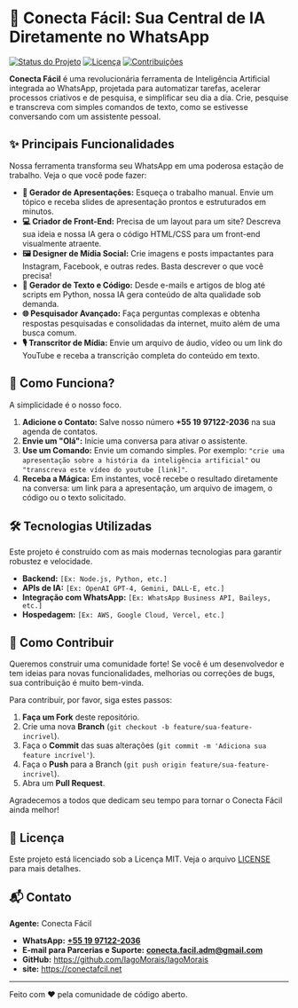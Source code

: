 # 🤖 Conecta Fácil: Sua Central de IA Diretamente no WhatsApp

[![Status do Projeto](https://img.shields.io/badge/status-ativo-success)](https://github.com/[SEU_USUARIO_GITHUB]/[SEU_REPOSITORIO])
[![Licença](https://img.shields.io/badge/licen%C3%A7a-MIT-blue)](LICENSE)
[![Contribuições](https://img.shields.io/badge/contribui%C3%A7%C3%B5es-bem--vindas-brightgreen)](https://github.com/[SEU_USUARIO_GITHUB]/[SEU_REPOSITORIO]/pulls)

**Conecta Fácil** é uma revolucionária ferramenta de Inteligência Artificial integrada ao WhatsApp, projetada para automatizar tarefas, acelerar processos criativos e de pesquisa, e simplificar seu dia a dia. Crie, pesquise e transcreva com simples comandos de texto, como se estivesse conversando com um assistente pessoal.



## ✨ Principais Funcionalidades

Nossa ferramenta transforma seu WhatsApp em uma poderosa estação de trabalho. Veja o que você pode fazer:

* **🎨 Gerador de Apresentações:** Esqueça o trabalho manual. Envie um tópico e receba slides de apresentação prontos e estruturados em minutos.
* **💻 Criador de Front-End:** Precisa de um layout para um site? Descreva sua ideia e nossa IA gera o código HTML/CSS para um front-end visualmente atraente.
* **🖼️ Designer de Mídia Social:** Crie imagens e posts impactantes para Instagram, Facebook, e outras redes. Basta descrever o que você precisa!
* **📝 Gerador de Texto e Código:** Desde e-mails e artigos de blog até scripts em Python, nossa IA gera conteúdo de alta qualidade sob demanda.
* **🌐 Pesquisador Avançado:** Faça perguntas complexas e obtenha respostas pesquisadas e consolidadas da internet, muito além de uma busca comum.
* **🎙️ Transcritor de Mídia:** Envie um arquivo de áudio, vídeo ou um link do YouTube e receba a transcrição completa do conteúdo em texto.

## 🚀 Como Funciona?

A simplicidade é o nosso foco.

1.  **Adicione o Contato:** Salve nosso número **+55 19 97122-2036** na sua agenda de contatos.
2.  **Envie um "Olá":** Inicie uma conversa para ativar o assistente.
3.  **Use um Comando:** Envie um comando simples. Por exemplo: `"crie uma apresentação sobre a história da inteligência artificial"` ou `"transcreva este vídeo do youtube [link]"`.
4.  **Receba a Mágica:** Em instantes, você recebe o resultado diretamente na conversa: um link para a apresentação, um arquivo de imagem, o código ou o texto solicitado.

## 🛠️ Tecnologias Utilizadas

Este projeto é construído com as mais modernas tecnologias para garantir robustez e velocidade.

* **Backend:** `[Ex: Node.js, Python, etc.]`
* **APIs de IA:** `[Ex: OpenAI GPT-4, Gemini, DALL-E, etc.]`
* **Integração com WhatsApp:** `[Ex: WhatsApp Business API, Baileys, etc.]`
* **Hospedagem:** `[Ex: AWS, Google Cloud, Vercel, etc.]`

## 🤝 Como Contribuir

Queremos construir uma comunidade forte! Se você é um desenvolvedor e tem ideias para novas funcionalidades, melhorias ou correções de bugs, sua contribuição é muito bem-vinda.

Para contribuir, por favor, siga estes passos:

1.  **Faça um Fork** deste repositório.
2.  Crie uma nova **Branch** (`git checkout -b feature/sua-feature-incrivel`).
3.  Faça o **Commit** das suas alterações (`git commit -m 'Adiciona sua feature incrível'`).
4.  Faça o **Push** para a Branch (`git push origin feature/sua-feature-incrivel`).
5.  Abra um **Pull Request**.

Agradecemos a todos que dedicam seu tempo para tornar o Conecta Fácil ainda melhor!

## 📜 Licença

Este projeto está licenciado sob a Licença MIT. Veja o arquivo [LICENSE](LICENSE) para mais detalhes.

## 📬 Contato

**Agente:** Conecta Fácil

* **WhatsApp:** **[+55 19 97122-2036](https://wa.me/5519971222036)**
* **E-mail para Parcerias e Suporte:** **conecta.facil.adm@gmail.com**
* **GitHub:** https://github.com/IagoMorais/IagoMorais
* **site:** https://conectafcil.net

---

Feito com ❤️ pela comunidade de código aberto.
